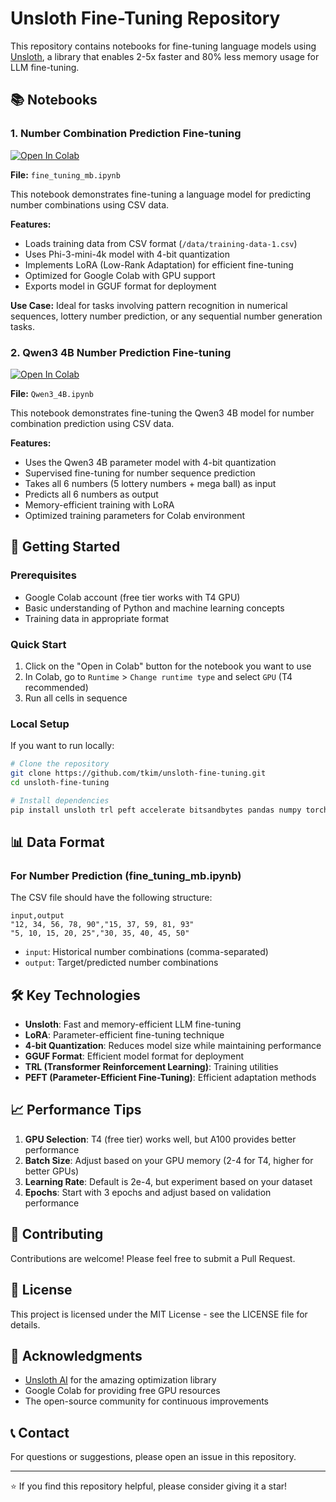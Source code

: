 # Unsloth Fine-Tuning Repository

This repository contains notebooks for fine-tuning language models using [Unsloth](https://github.com/unslothai/unsloth), a library that enables 2-5x faster and 80% less memory usage for LLM fine-tuning.

## 📚 Notebooks

### 1. Number Combination Prediction Fine-tuning
[![Open In Colab](https://colab.research.google.com/assets/colab-badge.svg)](https://colab.research.google.com/github/tkim/unsloth-fine-tuning/blob/main/fine_tuning_mb.ipynb)

**File:** `fine_tuning_mb.ipynb`

This notebook demonstrates fine-tuning a language model for predicting number combinations using CSV data.

**Features:**
- Loads training data from CSV format (`/data/training-data-1.csv`)
- Uses Phi-3-mini-4k model with 4-bit quantization
- Implements LoRA (Low-Rank Adaptation) for efficient fine-tuning
- Optimized for Google Colab with GPU support
- Exports model in GGUF format for deployment

**Use Case:** Ideal for tasks involving pattern recognition in numerical sequences, lottery number prediction, or any sequential number generation tasks.

### 2. Qwen3 4B Number Prediction Fine-tuning
[![Open In Colab](https://colab.research.google.com/assets/colab-badge.svg)](https://colab.research.google.com/github/tkim/unsloth-fine-tuning/blob/main/Qwen3_4B.ipynb)

**File:** `Qwen3_4B.ipynb`

This notebook demonstrates fine-tuning the Qwen3 4B model for number combination prediction using CSV data.

**Features:**
- Uses the Qwen3 4B parameter model with 4-bit quantization
- Supervised fine-tuning for number sequence prediction
- Takes all 6 numbers (5 lottery numbers + mega ball) as input
- Predicts all 6 numbers as output
- Memory-efficient training with LoRA
- Optimized training parameters for Colab environment

## 🚀 Getting Started

### Prerequisites
- Google Colab account (free tier works with T4 GPU)
- Basic understanding of Python and machine learning concepts
- Training data in appropriate format

### Quick Start
1. Click on the "Open in Colab" button for the notebook you want to use
2. In Colab, go to `Runtime` > `Change runtime type` and select `GPU` (T4 recommended)
3. Run all cells in sequence

### Local Setup
If you want to run locally:

```bash
# Clone the repository
git clone https://github.com/tkim/unsloth-fine-tuning.git
cd unsloth-fine-tuning

# Install dependencies
pip install unsloth trl peft accelerate bitsandbytes pandas numpy torch
```

## 📊 Data Format

### For Number Prediction (fine_tuning_mb.ipynb)
The CSV file should have the following structure:
```csv
input,output
"12, 34, 56, 78, 90","15, 37, 59, 81, 93"
"5, 10, 15, 20, 25","30, 35, 40, 45, 50"
```

- `input`: Historical number combinations (comma-separated)
- `output`: Target/predicted number combinations

## 🛠️ Key Technologies

- **Unsloth**: Fast and memory-efficient LLM fine-tuning
- **LoRA**: Parameter-efficient fine-tuning technique
- **4-bit Quantization**: Reduces model size while maintaining performance
- **GGUF Format**: Efficient model format for deployment
- **TRL (Transformer Reinforcement Learning)**: Training utilities
- **PEFT (Parameter-Efficient Fine-Tuning)**: Efficient adaptation methods

## 📈 Performance Tips

1. **GPU Selection**: T4 (free tier) works well, but A100 provides better performance
2. **Batch Size**: Adjust based on your GPU memory (2-4 for T4, higher for better GPUs)
3. **Learning Rate**: Default is 2e-4, but experiment based on your dataset
4. **Epochs**: Start with 3 epochs and adjust based on validation performance

## 🤝 Contributing

Contributions are welcome! Please feel free to submit a Pull Request.

## 📄 License

This project is licensed under the MIT License - see the LICENSE file for details.

## 🙏 Acknowledgments

- [Unsloth AI](https://unsloth.ai/) for the amazing optimization library
- Google Colab for providing free GPU resources
- The open-source community for continuous improvements

## 📞 Contact

For questions or suggestions, please open an issue in this repository.

---
⭐ If you find this repository helpful, please consider giving it a star!